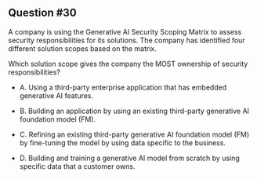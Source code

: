 ## Question #30

 A company is using the Generative AI Security Scoping Matrix to assess security responsibilities for its solutions. The company has identified four different solution scopes based on the matrix.

Which solution scope gives the company the MOST ownership of security responsibilities?

- A. Using a third-party enterprise application that has embedded generative AI features.

- B. Building an application by using an existing third-party generative AI foundation model (FM).

- C. Refining an existing third-party generative AI foundation model (FM) by fine-tuning the model by using data specific to the business.

- D. Building and training a generative AI model from scratch by using specific data that a customer owns.